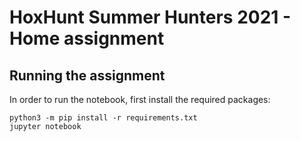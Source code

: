 # HoxHunt Summer Hunters 2021 - Home assignment

## Running the assignment

In order to run the notebook, first install the required packages:

```
python3 -m pip install -r requirements.txt
jupyter notebook
```